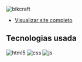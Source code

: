 ![bikcraft](https://github.com/camilyolivei/projeto-bikcraft/assets/120147200/2c3bbd07-5fa3-42e7-bdb1-bed4e2b703fc)


- [Visualizar site completo](https://camilyolivei.github.io/projeto-bikcraft/)<br/>

## Tecnologias usada

<div style="display: inline_block">
  <img align="center" alt="html5" src="https://img.shields.io/badge/HTML5-E34F26?style=for-the-badge&logo=html5&logoColor=white" />
  <img align="center" alt="css" src="https://img.shields.io/badge/CSS3-1572B6?style=for-the-badge&logo=css3&logoColor=white" />
  <img align="center" alt="js" src="https://img.shields.io/badge/JavaScript-F7DF1E?style=for-the-badge&logo=javascript&logoColor=black" />

</div><br/>
